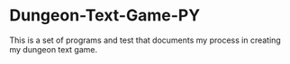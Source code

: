 # Dungeon-Text-Game-PY
This is a set of programs and test that documents my process in creating my dungeon text game.
